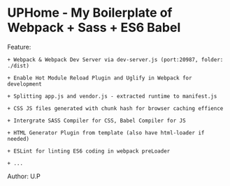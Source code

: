 # UPHome - My Boilerplate of Webpack + Sass + ES6 Babel

Feature:

    + Webpack & Webpack Dev Server via dev-server.js (port:20987, folder: ./dist)

    + Enable Hot Module Reload Plugin and Uglify in Webpack for development

    + Splitting app.js and vendor.js - extracted runtime to manifest.js

    + CSS JS files generated with chunk hash for browser caching effience

    + Intergrate SASS Compiler for CSS, Babel Compiler for JS

    + HTML Generator Plugin from template (also have html-loader if needed)

    + ESLint for linting ES6 coding in webpack preLoader

    + ...

Author: U.P
